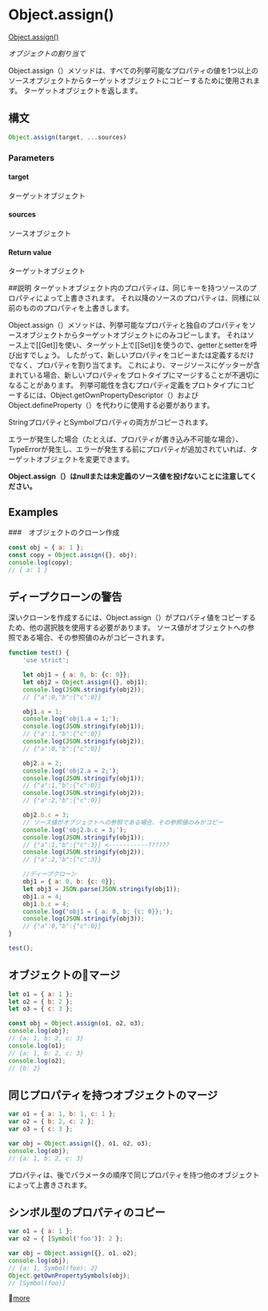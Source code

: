# Object.assign()
[Object.assign()](https://developer.mozilla.org/en/docs/Web/JavaScript/Reference/Global_Objects/Object/assign)

*オブジェクトの割り当て*

Object.assign（）メソッドは、すべての列挙可能なプロパティの値を1つ以上のソースオブジェクトからターゲットオブジェクトにコピーするために使用されます。 ターゲットオブジェクトを返します。

## 構文
```javascript
Object.assign(target, ...sources)
```
### Parameters
#### target
ターゲットオブジェクト
#### sources
ソースオブジェクト
#### Return value
ターゲットオブジェクト

##説明
ターゲットオブジェクト内のプロパティは、同じキーを持つソースのプロパティによって上書きされます。 それ以降のソースのプロパティは、同様に以前のもののプロパティを上書きします。

Object.assign（）メソッドは、列挙可能なプロパティと独自のプロパティをソースオブジェクトからターゲットオブジェクトにのみコピーします。 それはソース上で[[Get]]を使い、ターゲット上で[[Set]]を使うので、getterとsetterを呼び出すでしょう。 したがって、新しいプロパティをコピーまたは定義するだけでなく、プロパティを割り当てます。 これにより、マージソースにゲッターが含まれている場合、新しいプロパティをプロトタイプにマージすることが不適切になることがあります。 列挙可能性を含むプロパティ定義をプロトタイプにコピーするには、Object.getOwnPropertyDescriptor（）およびObject.defineProperty（）を代わりに使用する必要があります。

StringプロパティとSymbolプロパティの両方がコピーされます。

エラーが発生した場合（たとえば、プロパティが書き込み不可能な場合）、TypeErrorが発生し、エラーが発生する前にプロパティが追加されていれば、ターゲットオブジェクトを変更できます。

**Object.assign（）はnullまたは未定義のソース値を投げないことに注意してください。**

## Examples
###　オブジェクトのクローン作成
```javascript
const obj = { a: 1 };
const copy = Object.assign({}, obj);
console.log(copy); 
// { a: 1 }
```
## ディープクローンの警告
深いクローンを作成するには、Object.assign（）がプロパティ値をコピーするため、他の選択肢を使用する必要があります。 ソース値がオブジェクトへの参照である場合、その参照値のみがコピーされます。
```javascript
function test() {
    'use strict';

    let obj1 = { a: 0, b: {c: 0}};
    let obj2 = Object.assign({}, obj1);
    console.log(JSON.stringify(obj2));
    // {"a":0,"b":{"c":0}}

    obj1.a = 1;
    console.log('obj1.a = 1;');
    console.log(JSON.stringify(obj1));
    // {"a":1,"b":{"c":0}}
    console.log(JSON.stringify(obj2));
    // {"a":0,"b":{"c":0}}

    obj2.a = 2;
    console.log('obj2.a = 2;');
    console.log(JSON.stringify(obj1));
    // {"a":1,"b":{"c":0}}
    console.log(JSON.stringify(obj2));
    // {"a":2,"b":{"c":0}}

    obj2.b.c = 3;
    // ソース値がオブジェクトへの参照である場合、その参照値のみがコピー
    console.log('obj2.b.c = 3;');
    console.log(JSON.stringify(obj1));
    // {"a":1,"b":{"c":3}} <-----------??????
    console.log(JSON.stringify(obj2));
    // {"a":2,"b":{"c":3}}

    //ディープクローン
    obj1 = { a: 0, b: {c: 0}};
    let obj3 = JSON.parse(JSON.stringify(obj1));
    obj1.a = 4;
    obj1.b.c = 4;
    console.log('obj1 = { a: 0, b: {c: 0}};');
    console.log(JSON.stringify(obj3));
    // {"a":0,"b":{"c":0}}
}

test();
```
## オブジェクトのマージ
```javascript
let o1 = { a: 1 };
let o2 = { b: 2 };
let o3 = { c: 3 };

const obj = Object.assign(o1, o2, o3);
console.log(obj); 
// {a: 1, b: 2, c: 3}
console.log(o1); 
// {a: 1, b: 2, c: 3}
console.log(o2); 
// {b: 2}
```

## 同じプロパティを持つオブジェクトのマージ
```javascript
var o1 = { a: 1, b: 1, c: 1 };
var o2 = { b: 2, c: 2 };
var o3 = { c: 3 };

var obj = Object.assign({}, o1, o2, o3);
console.log(obj); 
// {a: 1, b: 2, c: 3}
```
プロパティは、後でパラメータの順序で同じプロパティを持つ他のオブジェクトによって上書きされます。

## シンボル型のプロパティのコピー
```javascript
var o1 = { a: 1 };
var o2 = { [Symbol('foo')]: 2 };

var obj = Object.assign({}, o1, o2);
console.log(obj); 
// {a: 1, Symbol(foo): 2}
Object.getOwnPropertySymbols(obj);
// [Symbol(foo)]
```

[more](https://developer.mozilla.org/en/docs/Web/JavaScript/Reference/Global_Objects/Object/assign)
